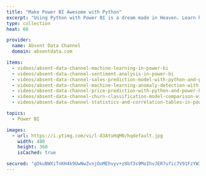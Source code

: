 ```yaml
---
title: "Make Power BI Awesome with Python"
excerpt: "Using Python with Power BI is a dream made in Heaven. Learn how to incorporate machine learning models into Python that will amaze your boss and solve real world problems"
type: collection
heat: 66

provider:
  name: Absent Data Channel
  domain: absentdata.com

items:
  - videos/absent-data-channel-machine-learning-in-power-bi
  - videos/absent-data-channel-sentiment-analysis-in-power-bi
  - videos/absent-data-channel-sales-prediction-model-with-python-and-power-bi
  - videos/absent-data-channel-machine-learning-anomaly-detection-with-python-and-power-bi
  - videos/absent-data-channel-price-prediction-with-python-and-power-bi
  - videos/absent-data-channel-churn-classification-model-comparison-with-power-bi-and-python
  - videos/absent-data-channel-statistics-and-correlation-tables-in-power-bi-with-python

topics:
  - Power BI

images:
  - url: https://i.ytimg.com/vi/l-83AtuHqM0/hqdefault.jpg
    width: 480
    height: 360
    isCached: true

secured: "gOkuBWXiTnKH4k9UwNwZvnjOoMEhvyv+z8bf3s9MoIhvJER7ufic7V91FzYW3R7tQXF3N6aNHZD0LWg6nIPiloWO6wMGcC7zGrsst7XqfrNDmuiaTa5xoysYb+g5++9PQbt5Cj8YxwYIWUZTS4c72FH+kZ39xJMdaLMSGpxJBthktTpBfXZeyIA9mJohMsMRPkGWkh/K2e63BBypUNNkKhmpDtAkETHr2pD8h5qGGhqdwCP4Z9QbUjTwq5rTxnyfuWCUczMeyeDjwcHqaAwoQ9M8h00T/dUj9dbccRsNfUMU6OkOOEkPAWXq8VBie2zC9F1+pi0Mn1KPeVjY5J92rg==;lfb46DqlXQh4Pv80izYctg=="
---
```


